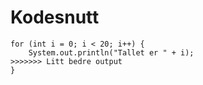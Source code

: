 # Kodesnutt

```
for (int i = 0; i < 20; i++) {
    System.out.println("Tallet er " + i);
>>>>>>> Litt bedre output
}
```
